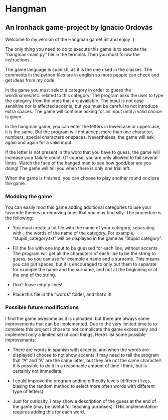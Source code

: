 # Hangman 
## An Ironhack game-project by Ignacio Ordovás

Welcome to my version of the Hangman game! Sit and enjoy :) 

The only thing you need to do to execute this game is to execute the “hangman-main.py” file in the terminal. Then you must follow the instructions.

The game language is spanish, as it is the one used in the classes. The comments in the python files are in english so more people can check and get ideas from my code.

In the game you must select a category in order to guess the word/names/etc. related to this category. The program asks the user to type the category from the ones that are available. The input is not case sensitive nor is affected accents, but you must be careful to not introduce extra spaces. The game will continue asking for an input until a valid choice is given.

In the hangman game, you can enter the letters in lowercase or uppercase, it is the same. But the program will not accept more than one character, numbers, special characters or spaces. Nevertheless, the game will ask again and again for a valid input.

If the letter is not present in the word that you have to guess, the game will increase your failure count. Of course, you are only allowed to fail several times. Watch the face of the hanged man to see how good/bar are you doing! The game will tell you when there is only one trial left.

When the game is finished, you can choose to play another round or close the game.



### Modding the game

You can easily mod this game adding additional categories to use your favourite themes or removing ones that you may find silly. The procedure is the following:

- You must create a txt file with the name of your category, separating with _ the words of the name of the category. For example, “stupid_category.txt” will be displayed in the game as “Stupid category”.

- Fill the file with one input to be guessed for each line, without accents. The program will get all the characters of each line to be the string to guess, so you can use for example a name and a surname. This means you can put spaces, but it is encouraged to only put them to separate for example the name and the surname, and not at the beginning or at the end of the string.

- Don’t leave empty lines!

- Place this file in the “words” folder, and that’s it!



### Possible future modifications

I find the game awesome as it is uploaded! but there are always some improvements that can be implemented. Due to the very limited time to to complete this project I chose to not complicate the game excessively and implement only a limited set of cool things. Here I list some possible improvements:

- There are words in spanish with accents, and when the words are displayed I choose to not show accents. I may need to tell the program that “A” and “Á” are the same letter, but they are not the same character!. It is possible to do it in a reasonable amount of time I think, but is certainly not immediate.

- I could improve the program adding difficulty levels (different lives, biasing the random method to select more often words with different type of letters)

- Just for curiosity, I may show a description of the guess at the end of the game (may be useful for teaching purposes). THis implementation requires adding this for each word. 

